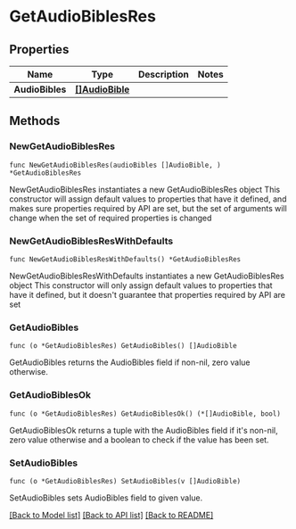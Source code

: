 # GetAudioBiblesRes

## Properties

Name | Type | Description | Notes
------------ | ------------- | ------------- | -------------
**AudioBibles** | [**[]AudioBible**](AudioBible.md) |  | 

## Methods

### NewGetAudioBiblesRes

`func NewGetAudioBiblesRes(audioBibles []AudioBible, ) *GetAudioBiblesRes`

NewGetAudioBiblesRes instantiates a new GetAudioBiblesRes object
This constructor will assign default values to properties that have it defined,
and makes sure properties required by API are set, but the set of arguments
will change when the set of required properties is changed

### NewGetAudioBiblesResWithDefaults

`func NewGetAudioBiblesResWithDefaults() *GetAudioBiblesRes`

NewGetAudioBiblesResWithDefaults instantiates a new GetAudioBiblesRes object
This constructor will only assign default values to properties that have it defined,
but it doesn't guarantee that properties required by API are set

### GetAudioBibles

`func (o *GetAudioBiblesRes) GetAudioBibles() []AudioBible`

GetAudioBibles returns the AudioBibles field if non-nil, zero value otherwise.

### GetAudioBiblesOk

`func (o *GetAudioBiblesRes) GetAudioBiblesOk() (*[]AudioBible, bool)`

GetAudioBiblesOk returns a tuple with the AudioBibles field if it's non-nil, zero value otherwise
and a boolean to check if the value has been set.

### SetAudioBibles

`func (o *GetAudioBiblesRes) SetAudioBibles(v []AudioBible)`

SetAudioBibles sets AudioBibles field to given value.



[[Back to Model list]](../README.md#documentation-for-models) [[Back to API list]](../README.md#documentation-for-api-endpoints) [[Back to README]](../README.md)


